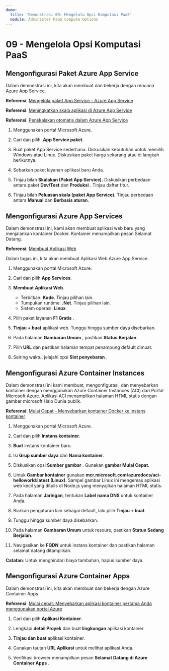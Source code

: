 ```yaml
---
demo:
  title: 'Demonstrasi 09: Mengelola Opsi Komputasi PaaS'
  module: Administer PaaS Compute Options
---
```


# 09 - Mengelola Opsi Komputasi PaaS

## Mengonfigurasi Paket Azure App Service

Dalam demonstrasi ini, kita akan membuat dan bekerja dengan rencana Azure App Service.

**Referensi**: [Mengelola paket App Service - Azure App Service](https://docs.microsoft.com/azure/app-service/app-service-plan-manage)

**Referensi**: [Meningkatkan skala aplikasi di Azure App Service](https://learn.microsoft.com/azure/app-service/manage-scale-up)

**Referensi**: [Penskalakan otomatis dalam Azure App Service](https://learn.microsoft.com/azure/app-service/manage-automatic-scaling?tabs=azure-portal)

1. Menggunakan portal Microsoft Azure. 

1. Cari dan pilih  **App Service paket**.

1. Buat paket App Service sederhana. Diskusikan kebutuhan untuk memilih Windows atau Linux. Diskusikan paket harga sekarang atau di langkah berikutnya. 

1. Sebarkan paket layanan aplikasi baru Anda. 

1. Tinjau bilah **Skalakan (Paket App Service).** Diskusikan perbedaan antara paket **Dev/Test** dan **Produksi** . Tinjau daftar fitur. 

1. Tinjau bilah **Peluasan skala (paket App Service).** Tinjau perbedaan antara **Manual** dan **Berbasis aturan**. 

## Mengonfigurasi Azure App Services

Dalam demonstrasi ini, kami akan membuat aplikasi web baru yang menjalankan kontainer Docker.  Kontainer menampilkan pesan Selamat Datang.

**Referensi**: [Membuat Aplikasi Web](https://learn.microsoft.com/training/modules/host-a-web-app-with-azure-app-service/3-exercise-create-a-web-app-in-the-azure-portal?pivots=csharp)

Dalam tugas ini, kita akan membuat Aplikasi Web Azure App Service.

1. Menggunakan portal Microsoft Azure. 

1. Cari dan pilih **App Services**.

1. **Membuat** **Aplikasi Web**.

    - Terbitkan: **Kode**. Tinjau pilihan lain.
    - Tumpukan runtime: **.Net**. Tinjau pilihan lain.
    - Sistem operasi: **Linux**

1. Pilih paket layanan **F1 Gratis** .

1. **Tinjau + buat** aplikasi web. Tunggu hingga sumber daya disebarkan.

1. Pada halaman **Gambaran Umum** , pastikan **Status** **Berjalan**.

1. Pilih **URL** dan pastikan halaman tempat penampung default dimuat.

1. Seiring waktu, jelajahi opsi **Slot penyebaran** .
   
## Mengonfigurasi Azure Container Instances

Dalam demonstrasi ini kami membuat, mengonfigurasi, dan menyebarkan kontainer dengan menggunakan Azure Container Instances (ACI) dari Portal Microsoft Azure. Aplikasi ACI menampilkan halaman HTML statis dengan gambar microsoft Halo Dunia publik. 

**Referensi**: [Mulai Cepat - Menyebarkan kontainer Docker ke instans kontainer](https://learn.microsoft.com/en-us/azure/container-instances/container-instances-quickstart-portal)

1. Menggunakan portal Microsoft Azure.

1. Cari dan pilih **Instans kontainer**.

1. **Buat** instans kontainer baru. 

1. Isi **Grup sumber daya** dan **Nama kontainer**. 

1. Diskusikan opsi **Sumber gambar** . Gunakan **gambar Mulai Cepat**.

1. Untuk **Gambar kontainer** gunakan **mcr.microsoft.com/azuredocs/aci-helloworld:latest (Linux)**. Sampel gambar Linux ini mengemas aplikasi web kecil yang ditulis di Node.js yang menyajikan halaman HTML statis.

1. Pada halaman **Jaringan**, tentukan **Label nama DNS** untuk kontainer Anda. 

1. Biarkan pengaturan lain sebagai default, lalu pilih **Tinjau + buat**.

1. Tunggu hingga sumber daya disebarkan.

1. Pada halaman **Gambaran Umum** untuk resoure, pastikan **Status** **Sedang Berjalan**.

1. Navigasikan ke **FQDN** untuk instans kontainer dan pastikan halaman selamat datang ditampilkan. 

**Catatan**: Untuk menghindari biaya tambahan, hapus sumber daya. 

## Mengonfigurasi Azure Container Apps

Dalam demonstrasi ini, kita akan membuat dan bekerja dengan Azure Container Apps. 

**Referensi**: [Mulai cepat: Menyebarkan aplikasi kontainer pertama Anda menggunakan portal Azure](https://learn.microsoft.com/azure/container-apps/quickstart-portal)

1. Cari dan pilih **Aplikasi Kontainer**.

1. Lengkapi **detail Proyek** dan buat **lingkungan** aplikasi kontainer.

1. **Tinjau dan buat** aplikasi kontainer.

1. Gunakan tautan **URL Aplikasi** untuk melihat aplikasi Anda.

1. Verifikasi browser menampilkan pesan **Selamat Datang di Azure Container Apps** . 







